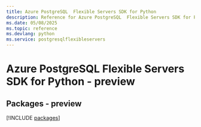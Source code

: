 ```yaml
---
title: Azure PostgreSQL  Flexible Servers SDK for Python
description: Reference for Azure PostgreSQL  Flexible Servers SDK for Python
ms.date: 05/08/2025
ms.topic: reference
ms.devlang: python
ms.service: postgresqlflexibleservers
---
```

# Azure PostgreSQL  Flexible Servers SDK for Python - preview
## Packages - preview
[!INCLUDE [packages](postgresql--flexible-servers-index.md)]